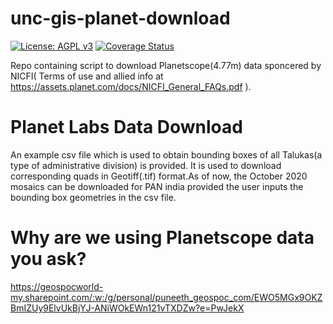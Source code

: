 # unc-gis-planet-download
[![License: AGPL v3](https://img.shields.io/badge/License-AGPL%20v3-blue.svg)](https://www.gnu.org/licenses/agpl-3.0)
[![Coverage Status](https://coveralls.io/repos/github/geospoc/unc-gis-planet-download/badge.svg?branch=main&kill_cache=1)](https://coveralls.io/github/geospoc/unc-gis-planet-download?branch=main)

Repo containing script to download Planetscope(4.77m) data sponcered by NICFI( Terms of use and allied info at https://assets.planet.com/docs/NICFI_General_FAQs.pdf ).

# Planet Labs Data Download

An example csv file which is used to obtain bounding boxes of all Talukas(a type of administrative division) is provided. It is used to download corresponding quads in  Geotiff(.tif) format.As of now, the October 2020 mosaics can be downloaded for PAN india provided the user inputs the bounding box geometries in the csv file.

# Why are we using Planetscope data you ask?

https://geospocworld-my.sharepoint.com/:w:/g/personal/puneeth_geospoc_com/EWO5MGx9OKZBmIZUy9ElvUkBjYJ-ANiWOkEWn121vTXDZw?e=PwJekX
